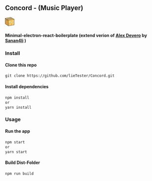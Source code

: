 ## Concord - (Music Player)

<img src="./assets/1659443114827.png" width="30">

#### Minimal-electron-react-boilerplate (extend verion of [Alex Devero](https://github.com/alexdevero) by [Sanan4li](https://github.com/Sanan4li) )

### Install

#### Clone this repo

```
git clone https://github.com/lieTester/Concord.git
```

#### Install dependencies

```
npm install 
or 
yarn install
```

### Usage

#### Run the app

```
npm start
or
yarn start
```

#### Build Dist-Folder

```
npm run build

```
